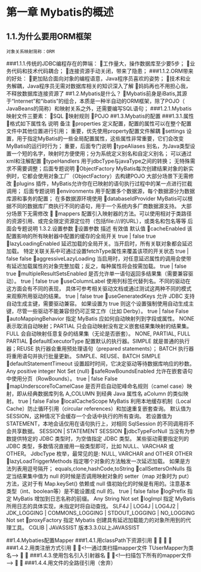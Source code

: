 # 第一章 Mybatis的概述
## 1.1.为什么要用ORM框架
    对象关系映射简称：ORM   

###1.1.1.传统的JDBC编程存在的弊端：
    工作量大，操作数据库至少要5步；
    业务代码和技术代码耦合；
    连接资源手动关闭，带来了隐患；
###1.1.2.ORM带来的好处：
    更加贴合面向对象的编程语意，Java程序员喜欢的姿势；
    技术和业务解耦，Java程序员无需对数据库相关的知识深入了解
    妈妈再也不用担心我，不释放数据库连接资源了
##1.2.Mybatis是什么？
    Mybatis前身是iBatis,其源于“Internet”和“ibatis”的组合，本质是一种半自动的ORM框架，除了POJO（  JavaBeans的简称）和映射关系之外，还需要编写SQL语句；
###1.2.1.Mybatis映射文件三要素：
    SQL
    映射规则
    POJO
##1.3.Mybatis的配置
###1.3.1.属性
    格式如下属性名	说明	备注
    properties	定义配置，配置的属性可以在整个配置文件中其他位置进行引用；	重要，优先使用property配置文件解耦
    settings	设置，用于指定MyBatis的一些全局配置属性，这些属性非常重要，它们会改变MyBatis的运行时行为；	重要，后面专门说明
    typeAliases	别名，为Java类型设置一个短的名字，映射时方便使用；分为系统定义别名和自定义别名；	可以通过xml和注解配置
    typeHandlers	用于jdbcType与javaType之间的转换；	无特殊需求不需要调整；后面专题说明
    ObjectFactory	MyBatis每次创建结果对象的新实例时，它都会使用对象工厂（ObjectFactory）去构建POJO	大部分场景下无需修改
    plugins	插件，MyBatis允许你在已映射的语句执行过程中的某一点进行拦截调用；	后面专题说明
    environments	用于配置多个数据源，每个数据源分为数据库源和事务的配置；	在多数据源环境使用
    databaseIdProvider	MyBatis可以根据不同的数据库厂商执行不同的语句，用于一个系统内多厂商数据源支持。	大部分场景下无需修改
    
    mappers	配置引入映射器的方法。可以使用相对于类路径的资源引用、或完全限定资源定位符（包括file:///的URL），或类名和包名等等	后面会专题说明
    1.3.2.设置参数
    设置参数	描述	有效值	默认值
    cacheEnabled	该配置影响的所有映射器中配置的缓存的全局开关	true | false	true
    lazyLoadingEnabled	延迟加载的全局开关。当开启时，所有关联对象都会延迟加载。 特定关联关系中可通过设置fetchType属性来覆盖该项的开关状态	true | false	false
    aggressiveLazyLoading	当启用时，对任意延迟属性的调用会使带有延迟加载属性的对象完整加载；反之，每种属性将会按需加载。	true | false	true
    multipleResultSetsEnabled	是否允许单一语句返回多结果集（需要兼容驱动）。	true | false	true
    useColumnLabel	使用列标签代替列名。不同的驱动在这方面会有不同的表现， 具体可参考相关驱动文档或通过测试这两种不同的模式来观察所用驱动的结果。	true | false	true
    useGeneratedKeys	允许 JDBC 支持自动生成主键，需要驱动兼容。 如果设置为 true 则这个设置强制使用自动生成主键，尽管一些驱动不能兼容但仍可正常工作（比如 Derby）。	true | false	False
    autoMappingBehavior	指定 MyBatis 应如何自动映射列到字段或属性。 NONE 表示取消自动映射；PARTIAL 只会自动映射没有定义嵌套结果集映射的结果集。 FULL 会自动映射任意复杂的结果集（无论是否嵌套）。	NONE, PARTIAL, FULL	PARTIAL
    defaultExecutorType	配置默认的执行器。SIMPLE 就是普通的执行器；REUSE 执行器会重用预处理语句（prepared statements）； BATCH 执行器将重用语句并执行批量更新。	SIMPLE、REUSE、BATCH	SIMPLE
    defaultStatementTimeout	设置超时时间，它决定驱动等待数据库响应的秒数。	Any positive integer	Not Set (null)
    safeRowBoundsEnabled	允许在嵌套语句中使用分页（RowBounds）。	true | false	False
    mapUnderscoreToCamelCase	是否开启自动驼峰命名规则（camel case）映射，即从经典数据库列名 A_COLUMN 到经典 Java 属性名 aColumn 的类似映射。	true | false	False
    localCacheScope	MyBatis 利用本地缓存机制（Local Cache）防止循环引用（circular references）和加速重复嵌套查询。 默认值为 SESSION，这种情况下会缓存一个会话中执行的所有查询。 若设置值为 STATEMENT，本地会话仅用在语句执行上，对相同 SqlSession 的不同调用将不会共享数据。	SESSION | STATEMENT	SESSION
    jdbcTypeForNull	当没有为参数提供特定的 JDBC 类型时，为空值指定 JDBC 类型。 某些驱动需要指定列的 JDBC 类型，多数情况直接用一般类型即可，比如 NULL、VARCHAR 或 OTHER。	JdbcType 枚举，最常见的是: NULL, VARCHAR and OTHER	OTHER
    lazyLoadTriggerMethods	指定哪个对象的方法触发一次延迟加载。	如果是方法列表用逗号隔开；	equals,clone,hashCode,toString
    callSettersOnNulls	指定当结果集中值为 null 的时候是否调用映射对象的 setter（map 对象时为 put）方法，这对于有 Map.keySet() 依赖或 null 值初始化的时候是有用的。注意基本类型（int、boolean等）是不能设置成 null 的。	true | false	false
    logPrefix	指定 MyBatis 增加到日志名称的前缀。	Any String	Not set
    logImpl	指定 MyBatis 所用日志的具体实现，未指定时将自动查找。	SLF4J | LOG4J | LOG4J2 | JDK_LOGGING | COMMONS_LOGGING | STDOUT_LOGGING | NO_LOGGING	Not set
    proxyFactory	指定 Mybatis 创建具有延迟加载能力的对象所用到的代理工具。	CGLIB | JAVASSIST	版本3.3.0以上JAVASSIST

##1.4.Mybaties配置Mapper
###1.4.1.用classPath下资源引用
      <mappers>
      <!--直接映射到相应的mapper文件 -->
      <mapper resource="sqlmapper/TUserMapper.xml" />
      </mappers>
###1.4.2.用类注册方式引用
    <mappers>
    <!—通过类扫描mapper文件 TUserMapper为类名-->
    <mapper class="com.enjoylearning.mybatis.mapper.TUserMapper" />
    </mappers>
###1.4.3.使用包名引入引射器名
    <mappers>
    <!—扫描包下所有的mapper文件 -->
    <package name="com.enjoylearning.mybatis.mapper"/>
    </mappers>
###1.4.4.用文件的全路径引用（舍弃）
